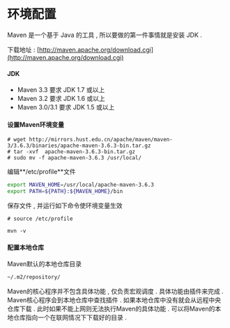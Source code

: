 # 环境配置

Maven 是一个基于 Java 的工具 , 所以要做的第一件事情就是安装 JDK .

下载地址 : [http://maven.apache.org/download.cgi](http://maven.apache.org/download.cgi)

#### JDK

* Maven 3.3 要求 JDK 1.7 或以上
* Maven 3.2 要求 JDK 1.6 或以上
* Maven 3.0/3.1 要求 JDK 1.5 或以上

#### 设置Maven环境变量

```
# wget http://mirrors.hust.edu.cn/apache/maven/maven-3/3.6.3/binaries/apache-maven-3.6.3-bin.tar.gz
# tar -xvf  apache-maven-3.6.3-bin.tar.gz
# sudo mv -f apache-maven-3.6.3 /usr/local/
```

编辑**/etc/profile**文件

```bash
export MAVEN_HOME=/usr/local/apache-maven-3.6.3
export PATH=${PATH}:${MAVEN_HOME}/bin
```

保存文件 , 并运行如下命令使环境变量生效

```
# source /etc/profile
```

```
mvn -v
```

#### 配置本地仓库

Maven默认的本地仓库目录

```XML
~/.m2/repository/
```

Maven的核心程序并不包含具体功能 , 仅负责宏观调度 . 具体功能由插件来完成 . Maven核心程序会到本地仓库中查找插件 . 如果本地仓库中没有就会从远程中央仓库下载 . 此时如果不能上网则无法执行Maven的具体功能 . 可以将Maven的本地仓库指向一个在联网情况下下载好的目录 . 

